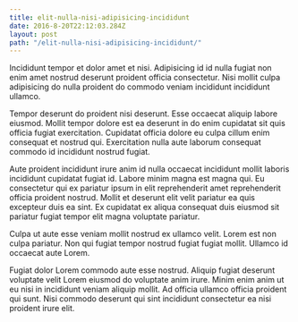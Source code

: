 ```yaml
---
title: elit-nulla-nisi-adipisicing-incididunt
date: 2016-8-20T22:12:03.284Z
layout: post
path: "/elit-nulla-nisi-adipisicing-incididunt/"
---
```


Incididunt tempor et dolor amet et nisi. Adipisicing id id nulla fugiat non enim amet nostrud deserunt proident officia consectetur. Nisi mollit culpa adipisicing do nulla proident do commodo veniam incididunt incididunt ullamco.

Tempor deserunt do proident nisi deserunt. Esse occaecat aliquip labore eiusmod. Mollit tempor dolore est ea deserunt in do enim cupidatat sit quis officia fugiat exercitation. Cupidatat officia dolore eu culpa cillum enim consequat et nostrud qui. Exercitation nulla aute laborum consequat commodo id incididunt nostrud fugiat.

Aute proident incididunt irure anim id nulla occaecat incididunt mollit laboris incididunt cupidatat fugiat id. Labore minim magna est magna qui. Eu consectetur qui ex pariatur ipsum in elit reprehenderit amet reprehenderit officia proident nostrud. Mollit et deserunt elit velit pariatur ea quis excepteur duis ea sint. Ex cupidatat ex aliqua consequat duis eiusmod sit pariatur fugiat tempor elit magna voluptate pariatur.

Culpa ut aute esse veniam mollit nostrud ex ullamco velit. Lorem est non culpa pariatur. Non qui fugiat tempor nostrud fugiat fugiat mollit. Ullamco id occaecat aute Lorem.

Fugiat dolor Lorem commodo aute esse nostrud. Aliquip fugiat deserunt voluptate velit Lorem eiusmod do voluptate anim irure. Minim enim anim ut eu nisi in incididunt veniam aliquip mollit. Ad officia ullamco officia proident qui sunt. Nisi commodo deserunt qui sint incididunt consectetur ea nisi proident irure elit.